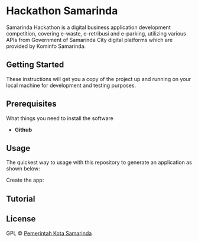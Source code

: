# Hackathon Samarinda

Samarinda Hackathon is a digital business application development competition, covering e-waste, e-retribusi and e-parking, utilizing various APIs from Government of Samarinda City digital platforms which are provided by Kominfo Samarinda.

## Getting Started
These instructions will get you a copy of the project up and running on your local machine for development and testing purposes.
## Prerequisites
What things you need to install the software
* **Github**

## Usage
The quickest way to usage with this repository to generate an application as shown below:

Create the app:

## Tutorial

## License

GPL © [Pemerintah Kota Samarinda](https://samarindakota.go.id)

